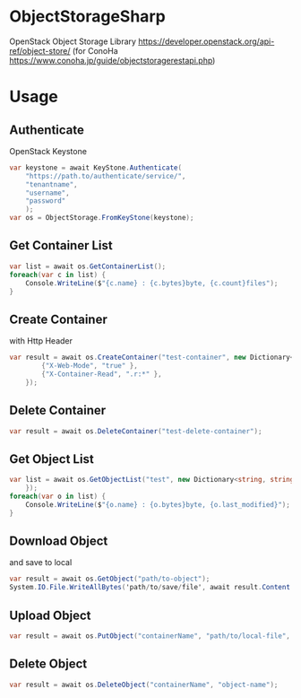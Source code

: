 # ObjectStorageSharp
OpenStack Object Storage Library https://developer.openstack.org/api-ref/object-store/ (for ConoHa https://www.conoha.jp/guide/objectstoragerestapi.php)

# Usage

## Authenticate

OpenStack Keystone

```csharp
var keystone = await KeyStone.Authenticate(
	"https://path.to/authenticate/service/",
	"tenantname",
	"username",
	"password"
	);
var os = ObjectStorage.FromKeyStone(keystone);
```

## Get Container List

```csharp
var list = await os.GetContainerList();
foreach(var c in list) {
	Console.WriteLine($"{c.name} : {c.bytes}byte, {c.count}files");
}
```

## Create Container

with Http Header

```csharp
var result = await os.CreateContainer("test-container", new Dictionary<string, string>() {
		{"X-Web-Mode", "true" },
		{"X-Container-Read", ".r:*" },
	});
```

## Delete Container

```csharp
var result = await os.DeleteContainer("test-delete-container");
```

## Get Object List

```csharp
var list = await os.GetObjectList("test", new Dictionary<string, string>() {
	});
foreach(var o in list) {
	Console.WriteLine($"{o.name} : {o.bytes}byte, {o.last_modified}");
}
```

## Download Object

and save to local

```csharp
var result = await os.GetObject("path/to-object");
System.IO.File.WriteAllBytes('path/to/save/file', await result.Content.ReadAsByteArrayAsync());
```

## Upload Object

```csharp
var result = await os.PutObject("containerName", "path/to/local-file", "object-name");
```

## Delete Object

```csharp
var result = await os.DeleteObject("containerName", "object-name");
```

